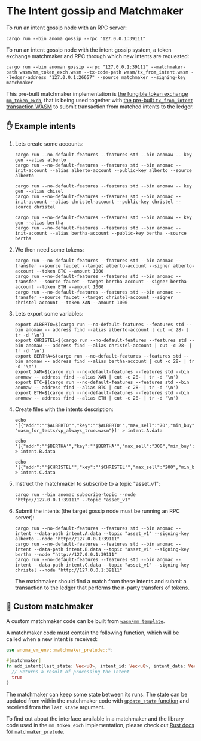 # The Intent gossip and Matchmaker

To run an intent gossip node with an RPC server:

```shell
cargo run --bin anoma gossip --rpc "127.0.0.1:39111"
```

To run an intent gossip node with the intent gossip system, a token exchange matchmaker and RPC through which new intents are requested:

```shell
cargo run --bin anoman gossip --rpc "127.0.0.1:39111" --matchmaker-path wasm/mm_token_exch.wasm --tx-code-path wasm/tx_from_intent.wasm --ledger-address "127.0.0.1:26657" --source matchmaker --signing-key matchmaker
```

This pre-built matchmaker implementation is [the fungible token exchange `mm_token_exch`](https://github.com/anoma/anoma/blob/master/wasm/wasm_source/src/mm_token_exch.rs), that is being used together with [the pre-built `tx_from_intent` transaction WASM](https://github.com/anoma/anoma/blob/master/wasm/wasm_source/src/lib.rs) to submit transaction from matched intents to the ledger.

## ✋ Example intents

1) Lets create some accounts:
   ```
   cargo run --no-default-features --features std --bin anomaw -- key gen --alias alberto
   cargo run --no-default-features --features std --bin anomac -- init-account --alias alberto-account --public-key alberto --source alberto

   cargo run --no-default-features --features std --bin anomaw -- key gen --alias chisel
   cargo run --no-default-features --features std --bin anomac -- init-account --alias christel-account --public-key christel --source christel

   cargo run --no-default-features --features std --bin anomaw -- key gen --alias bertha
   cargo run --no-default-features --features std --bin anomac -- init-account --alias bertha-account --public-key bertha --source bertha
   ```

1) We then need some tokens:

   ```
   cargo run --no-default-features --features std --bin anomac -- transfer --source faucet --target alberto-account --signer alberto-account --token BTC --amount 1000
   cargo run --no-default-features --features std --bin anomac -- transfer --source faucet --target bertha-account --signer bertha-account --token ETH --amount 1000
   cargo run --no-default-features --features std --bin anomac -- transfer --source faucet --target christel-account --signer christel-account --token XAN --amount 1000
   ```

2) Lets export some variables:

   ```shell
   export ALBERTO=$(cargo run --no-default-features --features std --bin anomaw -- address find --alias alberto-account | cut -c 28- | tr -d '\n')
   export CHRISTEL=$(cargo run --no-default-features --features std --bin anomaw -- address find --alias christel-account | cut -c 28- | tr -d '\n')
   export BERTHA=$(cargo run --no-default-features --features std --bin anomaw -- address find --alias bertha-account | cut -c 28- | tr -d '\n')
   export XAN=$(cargo run --no-default-features --features std --bin anomaw -- address find --alias XAN | cut -c 28- | tr -d '\n')
   export BTC=$(cargo run --no-default-features --features std --bin anomaw -- address find --alias BTC | cut -c 28- | tr -d '\n')
   export ETH=$(cargo run --no-default-features --features std --bin anomaw -- address find --alias ETH | cut -c 28- | tr -d '\n')
   ```

3) Create files with the intents description:

   ```shell
   echo '[{"addr":"'$ALBERTO'","key":"'$ALBERTO'","max_sell":"70","min_buy":"100","rate_min":"2","token_buy":"'$XAN'","token_sell":"'$BTC'","vp_path": "wasm_for_tests/vp_always_true.wasm"}]' > intent.A.data
   
   echo '[{"addr":"'$BERTHA'","key":"'$BERTHA'","max_sell":"300","min_buy":"50","rate_min":"0.7","token_buy":"'$BTC'","token_sell":"'$ETH'"}]' > intent.B.data

   echo '[{"addr":"'$CHRISTEL'","key":"'$CHRISTEL'","max_sell":"200","min_buy":"20","rate_min":"0.5","token_buy":"'$ETH'","token_sell":"'$XAN'"}]' > intent.C.data
   ```

4) Instruct the matchmaker to subscribe to a topic "asset_v1":

   ```shell
   cargo run --bin anomac subscribe-topic --node "http://127.0.0.1:39111" --topic "asset_v1"
   ```

5) Submit the intents (the target gossip node must be running an RPC server):

   ```shell
   cargo run --no-default-features --features std --bin anomac -- intent --data-path intent.A.data --topic "asset_v1" --signing-key alberto --node "http://127.0.0.1:39111"
   cargo run --no-default-features --features std --bin anomac -- intent --data-path intent.B.data --topic "asset_v1" --signing-key bertha --node "http://127.0.0.1:39111"
   cargo run --no-default-features --features std --bin anomac -- intent --data-path intent.C.data --topic "asset_v1" --signing-key christel --node "http://127.0.0.1:39111"
   ```

   The matchmaker should find a match from these intents and submit a transaction to the ledger that performs the n-party transfers of tokens.

## 🤝 Custom matchmaker

A custom matchmaker code can be built from [`wasm/mm_template`](https://github.com/anoma/anoma/tree/master/wasm/mm_template).

A matchmaker code must contain the following function, which will be called when a new intent is received:

```rust
use anoma_vm_env::matchmaker_prelude::*;

#[matchmaker]
fn add_intent(last_state: Vec<u8>, intent_id: Vec<u8>, intent_data: Vec<u8>) -> bool {
  // Returns a result of processing the intent
  true
}
```

The matchmaker can keep some state between its runs. The state can be updated from within the matchmaker code with [`update_state` function](https://docs.anoma.network/rustdoc/anoma_vm_env/imports/matchmaker/fn.update_state.html) and received from the `last_state` argument.

To find out about the interface available in a matchmaker and the library code used in the `mm_token_exch` implementation, please check out [Rust docs for `matchmaker_prelude`](https://docs.anoma.network/rustdoc/anoma_vm_env/matchmaker_prelude/index.html).
